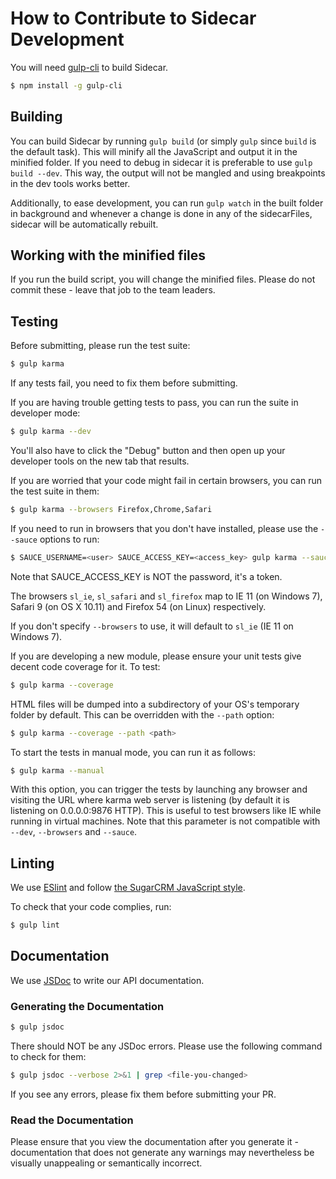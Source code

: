 # How to Contribute to Sidecar Development

You will need [gulp-cli][gulp-cli] to build Sidecar.

```bash
$ npm install -g gulp-cli
```

## Building

You can build Sidecar by running `gulp build` (or simply `gulp` since `build` is the default task). This will minify all the JavaScript and output it in the minified
folder.
If you need to debug in sidecar it is preferable to use `gulp build --dev`. This way, the output will not be mangled and using breakpoints in the dev tools works better.

Additionally, to ease development, you can run `gulp watch` in the built folder in background and whenever
a change is done in any of the sidecarFiles, sidecar will be automatically rebuilt.

## Working with the minified files

If you run the build script, you will change the minified files. Please do not commit these - leave that job to the
team leaders.

## Testing

Before submitting, please run the test suite:

```bash
$ gulp karma
```

If any tests fail, you need to fix them before submitting.

If you are having trouble getting tests to pass, you can run the suite in developer mode:

```bash
$ gulp karma --dev
```

You'll also have to click the "Debug" button and then open up your developer tools on the new tab that results.

If you are worried that your code might fail in certain browsers, you can run the test suite in them:

```bash
$ gulp karma --browsers Firefox,Chrome,Safari
```

If you need to run in browsers that you don't have installed, please use the `--sauce` options to run:

```bash
$ SAUCE_USERNAME=<user> SAUCE_ACCESS_KEY=<access_key> gulp karma --sauce --browsers sl_ie,sl_safari,sl_firefox
```

Note that SAUCE_ACCESS_KEY is NOT the password, it's a token.

The browsers `sl_ie`, `sl_safari` and `sl_firefox` map to IE 11 (on Windows 7), Safari 9 (on OS X 10.11) and
Firefox 54 (on Linux) respectively.

If you don't specify `--browsers` to use, it will default to `sl_ie` (IE 11 on Windows 7).

If you are developing a new module, please ensure your unit tests give decent code coverage for it.
To test:

```bash
$ gulp karma --coverage
```

HTML files will be dumped into a subdirectory of your OS's temporary folder by default.
This can be overridden with the `--path` option:

```bash
$ gulp karma --coverage --path <path>
```

To start the tests in manual mode, you can run it as follows:

```bash
$ gulp karma --manual
```

With this option, you can trigger the tests by launching any browser and visiting the URL where karma web server is listening (by default it is listening on 0.0.0.0:9876 HTTP). This is useful to test browsers like IE while running in virtual machines. Note that this parameter is not compatible with `--dev`, `--browsers` and `--sauce`.

## Linting

We use [ESlint][eslint] and follow [the SugarCRM JavaScript style][sugarcrm-javascript-style].

To check that your code complies, run:

```bash
$ gulp lint
```

## Documentation

We use [JSDoc][jsdoc] to write our API documentation.

### Generating the Documentation

```bash
$ gulp jsdoc
```

There should NOT be any JSDoc errors. Please use the following command to check for them:

```bash
$ gulp jsdoc --verbose 2>&1 | grep <file-you-changed>
```

If you see any errors, please fix them before submitting your PR.

### Read the Documentation

Please ensure that you view the documentation after you generate it - documentation that does not generate any warnings
may nevertheless be visually unappealing or semantically incorrect.

[eslint]: http://eslint.org
[gulp-cli]: https://github.com/gulpjs/gulp-cli
[jsdoc]: http://usejsdoc.org
[sugarcrm-javascript-style]: https://github.com/sugarcrm/javascript
